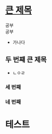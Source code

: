 # [큰 제목](https://inpa.tistory.com/entry/MarkDown-%F0%9F%93%9A-%EB%A7%88%ED%81%AC%EB%8B%A4%EC%9A%B4-%EB%AC%B8%EB%B2%95-%F0%9F%92%AF-%EC%A0%95%EB%A6%AC)
공부  
공부

* 가나다



## 두 번쨰 큰 제목
* ㄴㅇㄹ


### 세 번째

### 네 번째

# 테스트
